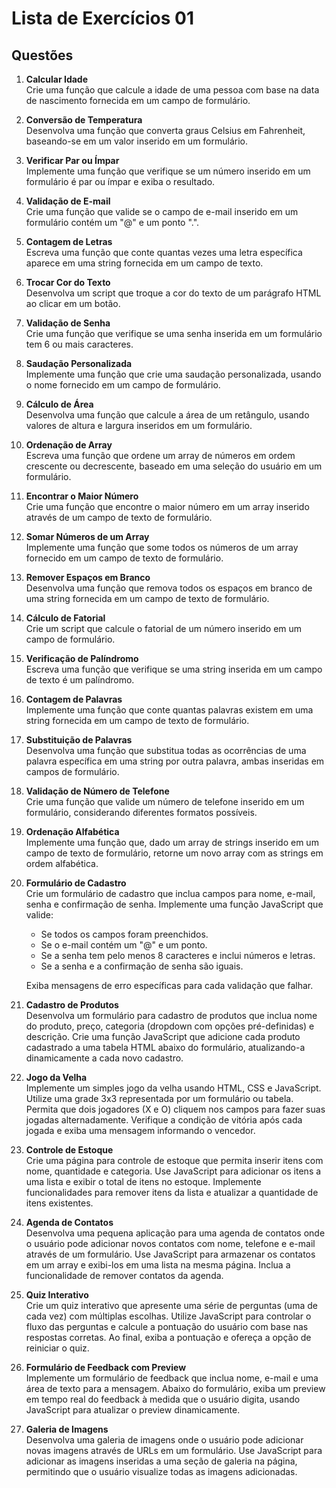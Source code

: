 # Lista de Exercícios 01
## Questões

1. **Calcular Idade**  
   Crie uma função que calcule a idade de uma pessoa com base na data de nascimento fornecida em um campo de formulário.

2. **Conversão de Temperatura**  
   Desenvolva uma função que converta graus Celsius em Fahrenheit, baseando-se em um valor inserido em um formulário.

3. **Verificar Par ou Ímpar**  
   Implemente uma função que verifique se um número inserido em um formulário é par ou ímpar e exiba o resultado.

4. **Validação de E-mail**  
   Crie uma função que valide se o campo de e-mail inserido em um formulário contém um "@" e um ponto ".".

5. **Contagem de Letras**  
   Escreva uma função que conte quantas vezes uma letra específica aparece em uma string fornecida em um campo de texto.

6. **Trocar Cor do Texto**  
   Desenvolva um script que troque a cor do texto de um parágrafo HTML ao clicar em um botão.

7. **Validação de Senha**  
   Crie uma função que verifique se uma senha inserida em um formulário tem 6 ou mais caracteres.

8. **Saudação Personalizada**  
   Implemente uma função que crie uma saudação personalizada, usando o nome fornecido em um campo de formulário.

9. **Cálculo de Área**  
   Desenvolva uma função que calcule a área de um retângulo, usando valores de altura e largura inseridos em um formulário.

10. **Ordenação de Array**  
    Escreva uma função que ordene um array de números em ordem crescente ou decrescente, baseado em uma seleção do usuário em um formulário.

11. **Encontrar o Maior Número**  
    Crie uma função que encontre o maior número em um array inserido através de um campo de texto de formulário.

12. **Somar Números de um Array**  
    Implemente uma função que some todos os números de um array fornecido em um campo de texto de formulário.

13. **Remover Espaços em Branco**  
    Desenvolva uma função que remova todos os espaços em branco de uma string fornecida em um campo de texto de formulário.

14. **Cálculo de Fatorial**  
    Crie um script que calcule o fatorial de um número inserido em um campo de formulário.

15. **Verificação de Palíndromo**  
    Escreva uma função que verifique se uma string inserida em um campo de texto é um palíndromo.

16. **Contagem de Palavras**  
    Implemente uma função que conte quantas palavras existem em uma string fornecida em um campo de texto de formulário.

17. **Substituição de Palavras**  
    Desenvolva uma função que substitua todas as ocorrências de uma palavra específica em uma string por outra palavra, ambas inseridas em campos de formulário.

18. **Validação de Número de Telefone**  
    Crie uma função que valide um número de telefone inserido em um formulário, considerando diferentes formatos possíveis.

19. **Ordenação Alfabética**  
    Implemente uma função que, dado um array de strings inserido em um campo de texto de formulário, retorne um novo array com as strings em ordem alfabética.

20. **Formulário de Cadastro**  
    Crie um formulário de cadastro que inclua campos para nome, e-mail, senha e confirmação de senha. Implemente uma função JavaScript que valide:
    - Se todos os campos foram preenchidos.
    - Se o e-mail contém um "@" e um ponto.
    - Se a senha tem pelo menos 8 caracteres e inclui números e letras.
    - Se a senha e a confirmação de senha são iguais.
    
    Exiba mensagens de erro específicas para cada validação que falhar.

21. **Cadastro de Produtos**  
    Desenvolva um formulário para cadastro de produtos que inclua nome do produto, preço, categoria (dropdown com opções pré-definidas) e descrição. Crie uma função JavaScript que adicione cada produto cadastrado a uma tabela HTML abaixo do formulário, atualizando-a dinamicamente a cada novo cadastro.

22. **Jogo da Velha**  
    Implemente um simples jogo da velha usando HTML, CSS e JavaScript. Utilize uma grade 3x3 representada por um formulário ou tabela. Permita que dois jogadores (X e O) cliquem nos campos para fazer suas jogadas alternadamente. Verifique a condição de vitória após cada jogada e exiba uma mensagem informando o vencedor.

23. **Controle de Estoque**  
    Crie uma página para controle de estoque que permita inserir itens com nome, quantidade e categoria. Use JavaScript para adicionar os itens a uma lista e exibir o total de itens no estoque. Implemente funcionalidades para remover itens da lista e atualizar a quantidade de itens existentes.

24. **Agenda de Contatos**  
    Desenvolva uma pequena aplicação para uma agenda de contatos onde o usuário pode adicionar novos contatos com nome, telefone e e-mail através de um formulário. Use JavaScript para armazenar os contatos em um array e exibi-los em uma lista na mesma página. Inclua a funcionalidade de remover contatos da agenda.

25. **Quiz Interativo**  
    Crie um quiz interativo que apresente uma série de perguntas (uma de cada vez) com múltiplas escolhas. Utilize JavaScript para controlar o fluxo das perguntas e calcule a pontuação do usuário com base nas respostas corretas. Ao final, exiba a pontuação e ofereça a opção de reiniciar o quiz.

26. **Formulário de Feedback com Preview**  
    Implemente um formulário de feedback que inclua nome, e-mail e uma área de texto para a mensagem. Abaixo do formulário, exiba um preview em tempo real do feedback à medida que o usuário digita, usando JavaScript para atualizar o preview dinamicamente.

27. **Galeria de Imagens**  
    Desenvolva uma galeria de imagens onde o usuário pode adicionar novas imagens através de URLs em um formulário. Use JavaScript para adicionar as imagens inseridas a uma seção de galeria na página, permitindo que o usuário visualize todas as imagens adicionadas.